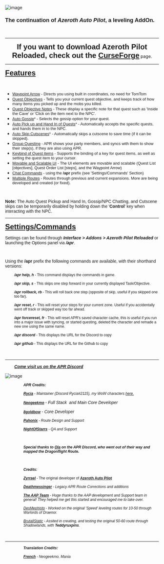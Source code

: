![image](https://user-images.githubusercontent.com/28711160/205469925-6c73a0d6-0047-478a-aa12-bb9a5024c514.png)
<h3 style="text-align: left">
    <span style="font-size: 18px; font-family: arial"
        >The continuation of <em>Azeroth Auto Pilot</em>, a leveling
        AddOn.</span
    >
</h3>
<p style="text-align: left">&nbsp;</p>
<hr />
<p style="text-align: center">
    <span style="font-size: 24px; font-family: arial"
        ><strong
            >If you want to download Azeroth Pilot Reloaded, check out the </strong
        ><strong
            ><a
                href="https://www.curseforge.com/wow/addons/azeroth-pilot-reloaded"
                target="_blank"
                rel="noopener noreferrer"
                >CurseForge</a
            ></strong
        ></span
    >
    page.
</p>
<hr />
<p style="text-align: left">
    <span style="font-size: 24px; font-family: arial"
        ><strong><u>Features</u></strong></span
    >
</p>
<p style="text-align: left">&nbsp;</p>
<ul style="text-align: left">
    <li style="text-align: left">
        <span style="font-family: arial; font-size: 13px"
            ><u>Waypoint Arrow</u> - Directs you using built in coordinates, no
            need for TomTom</span
        >
    </li>
    <li style="text-align: left">
        <span style="font-family: arial; font-size: 13px"
            ><u>Quest Objectives</u> - Tells you your current quest objective,
            and keeps track of how many items you picked up and the mobs you
            killed.<br
        /></span>
    </li>
    <li style="text-align: left">
        <span style="font-family: arial; font-size: 13px"
            ><u>Quest Objective Notes</u> - These display a specific note for
            that quest such as 'Inside the Cave' or 'Click on the item next to
            the NPC'.</span
        >
    </li>
    <li style="text-align: left">
        <span style="font-family: arial; font-size: 13px"
            ><u>Auto Gossip</u>* - Selects the gossip option for your
            quest.</span
        >
    </li>
    <li style="text-align: left">
        <span style="font-family: arial; font-size: 13px"
            ><u>Auto Pick up and Hand In of Quests</u>* - Automatically accepts
            the specific quests, and hands them in to the NPC.</span
        >
    </li>
    <li style="text-align: left">
        <span style="font-family: arial; font-size: 13px"
            ><u>Auto Skip Cutscenes</u>* - Automatically skips a cutscene to
            save time (if it can be skipped).</span
        >
    </li>
    <li style="text-align: left">
        <span style="font-family: arial; font-size: 13px"
            ><u>Group Questing</u> - APR shows your party members, and syncs
            with them to show their step(s), if they are also using APR.</span
        >
    </li>
    <li style="text-align: left">
        <span style="font-family: arial; font-size: 13px"
            ><u>Keybind of Quest items</u> - Supports the binding of a key for
            quest items, as well as setting the quest item to your cursor.</span
        >
    </li>
    <li style="text-align: left">
        <span style="font-family: arial; font-size: 13px"
            ><u>Movable and Scalable UI</u> - The UI elements are movable and
            scalable (Quest List [objectives], Quest Order List [steps], and the
            Waypoint Arrow)<br
        /></span>
    </li>
    <li style="text-align: left">
        <span style="font-family: arial; font-size: 13px"
            ><u>Chat Commands</u> - using the <strong>/apr</strong> prefix (see
            'Settings/Commands' Section)</span
        >
    </li>
    <li style="text-align: left">
        <span style="font-family: arial; font-size: 13px"
            ><u>Multiple Routes</u> - Routes through previous and current
            expansions. More are being developed and created (or fixed).</span
        >
    </li>
</ul>
<p>&nbsp;</p>
<p>
    <span style="font-size: 14px"
        ><strong><span style="font-family: arial">Note: </span></strong
        ><span style="font-family: arial"
            >The Auto Quest Pickup and Hand In, Gossip/NPC Chatting, and
            Cutscene skips can be temporarily disabled by holding down the
            '<strong>Control</strong>' key when interacting with the NPC.</span
        ><strong
            ><span style="font-family: arial"><br /></span></strong
    ></span>
</p>
<hr />
<p style="text-align: left">
    <span
        style="text-decoration: underline; font-size: 24px; font-family: arial"
        ><strong>Settings/Commands</strong></span
    >
</p>
<p style="text-align: left">
    <span style="font-family: arial; font-size: 14px"
        >Settings can be found through
        <em
            ><strong
                >Interface &gt; Addons &gt; Azeroth Pilot Reloaded</strong
            ></em
        >
        or launching the Options panel via <em><strong>/apr</strong></em
        >.<br
    /></span>
</p>
<p style="text-align: left">
    <span style="font-family: arial; font-size: 14px">&nbsp;</span>
</p>
<p style="text-align: left">
    <span style="font-family: arial; font-size: 14px"
        >Using the <strong>/apr</strong> prefix the following commands are
        available, with their shorthand versions:</span
    >
</p>
<p style="text-align: left; padding-left: 30px">
    <span style="font-family: arial; font-size: 12px"
        ><em><strong>/apr help, h</strong></em> - This command displays the
        commands in game.<br
    /></span>
</p>
<p style="text-align: left; padding-left: 30px">
    <span style="font-family: arial; font-size: 12px"
        ><strong><em>/apr skip, s</em></strong> - This skips one step forward in
        your currently displayed Task/Objective.<br
    /></span>
</p>
<p style="text-align: left; padding-left: 30px">
    <span style="font-family: arial; font-size: 12px"
        ><strong><em>/apr rollback, rb</em></strong
        ><span style="font-family: arial">
            - This will roll back one step (opposite of skip, useful if you
            skipped one too far).</span
        ></span
    >
</p>
<p style="text-align: left; padding-left: 30px">
    <span style="font-family: arial; font-size: 12px"
        ><em><strong>/apr reset, r</strong></em> - This will reset your steps
        for your current zone. Useful if you accidentally went off track or
        skipped way too far ahead.<br
    /></span>
</p>
<p style="text-align: left; padding-left: 30px">
    <span style="font-family: arial; font-size: 12px"
        ><strong><em>/apr forcereset, fr</em></strong>
        <span style="font-family: arial; font-size: 12px"
            >- This will reset APR's saved character cache, this is useful if
            you run into a major issue with syncing, or started questing,
            deleted the character and remade a new one using the same
            name.</span
        ></span
    >
</p>
<p style="text-align: left; padding-left: 30px">
    <span style="font-family: arial; font-size: 12px"
        ><em><strong>/apr discord</strong></em> - This displays the URL for the
        Discord to copy<br
    /></span>
</p>
<p style="text-align: left; padding-left: 30px">
    <span style="font-family: arial; font-size: 12px"
        ><em><strong>/apr github</strong></em> - This displays the URL for the
        Github to copy<br
    /></span>
</p>
<p style="text-align: left">&nbsp;</p>
<hr />
<p style="padding-left: 30px; text-align: left">
    <span style="font-family: arial"
        ><span style="font-size: 14px"
            ><a href="https://discord.gg/YgcdybKdWX"
                ><strong><em>Come visit us on the APR Discord</em></strong></a
            ></span
        ><br
    /></span>
</p>

![image](https://github.com/Azeroth-Pilot-Reloaded/azeroth-pilot-reloaded/assets/28711160/06e614ec-556e-474e-8ed1-819f8bd10654)

<p style="text-align: left; padding-left: 60px">
    <span style="font-size: 12px; font-family: arial"
        ><em><strong>APR Credits:</strong></em></span
    >
</p>
<p style="text-align: left; padding-left: 60px">
    <span style="font-size: 12px; font-family: arial"
        ><em
            ><strong><u>Rycia</u></strong> - Maintainer (Discord Rycia#2115), my
            WoW characters
            <a
                href="https://raider.io/user/Rycia"
                target="_blank"
                rel="noopener noreferrer"
                >here.</a
            ><br /></em
    ></span>
</p>
<p style="text-align: left; padding-left: 60px">
    <span style="font-size: 12px"
        ><u
            ><em
                ><strong
                    ><span style="font-family: arial">Neogeekmo</span></strong
                ></em
            ></u
        ></span
    ><span style="font-family: arial">
        - <em>Full Stack&nbsp; and Main Core Developer</em></span
    >
</p>
<p style="text-align: left; padding-left: 60px">
    <span style="font-size: 12px"
        ><u
            ><em
                ><strong
                    ><span style="font-family: arial">8goldbow</span></strong
                ></em
            ></u
        ></span
    ><span style="font-family: arial"> - <em>Core Developer</em></span>
</p>
<p style="text-align: left; padding-left: 60px">
    <span style="text-decoration: underline; font-size: 12px"
        ><strong
            ><span style="font-family: arial"><em>Pahonix</em></span></strong
        ></span
    ><span style="font-size: 12px"
        ><span style="font-family: arial"
            ><em> - Route Design and Support</em></span
        ></span
    >
</p>
<p style="text-align: left; padding-left: 60px">
    <span style="text-decoration: underline; font-size: 12px"
        ><strong
            ><span style="font-family: arial"
                ><em>NightOfStarrs</em></span
            ></strong
        ></span
    ><span style="font-size: 12px"
        ><span style="font-family: arial"
            ><em> - QA and Support</em></span
        ></span
    >
</p>
<p style="text-align: left">&nbsp;</p>
<p style="text-align: left; padding-left: 60px">
    <span style="font-size: 12px"
        ><strong
            ><span style="font-family: arial"
                ><em
                    >Special thanks to <u>Ola</u> on the APR Discord, who went
                    out of their way and mapped the Dragonflight Route.</em
                ></span
            ></strong
        ></span
    >
</p>
<p style="text-align: left">&nbsp;</p>
<p style="text-align: left; padding-left: 60px">
    <span style="font-size: 12px"
        ><strong
            ><span style="font-family: arial"><em>Credits:</em></span></strong
        ></span
    >
</p>
<p style="text-align: left; padding-left: 60px">
    <span style="font-family: arial; font-size: 12px"
        ><strong
            ><em><u>Zyrrael</u></em></strong
        >
        - The original developer of
        <a href="https://www.curseforge.com/wow/addons/azeroth-auto-pilot"
            ><strong>Azeroth Auto Pilot</strong></a
        ></span
    >
</p>
<p style="text-align: left; padding-left: 60px">
    <span style="text-decoration: underline; font-size: 12px"
        ><strong
            ><span style="font-family: arial"
                ><em>Deathmessinger</em></span
            ></strong
        ></span
    ><span style="font-size: 12px"
        ><span style="font-family: arial"
            ><em> - Legacy APR Route Corrections and additions</em></span
        ></span
    >
</p>
<p style="text-align: left; padding-left: 60px">
    <span style="font-family: arial; font-size: 12px"
        ><em
            ><strong><u>The AAP Team</u></strong> - Huge thanks to the AAP
            development and Support team in general! They helped me get this
            started and encouraged me to take over.
        </em></span
    >
</p>
<p style="text-align: left; padding-left: 60px">
    <span style="font-family: arial; font-size: 12px"
        ><em
            ><a href="https://www.twitch.tv/desmephisto" rel="nofollow"
                >DesMephisto</a
            >
            - Worked on the original 'Speed' leveling routes for 10-50 through
            Warlords of Draenor.</em
        ></span
    >
</p>
<p style="text-align: left; padding-left: 60px">
    <span style="font-family: arial; font-size: 12px"
        ><em
            ><a href="https://www.twitch.tv/brutallstatic" rel="nofollow"
                >BrutallStatic</a
            >
            - Assited in creating, and testing the original 50-60 route through
            Shadowlands, with <strong>Teddyruxpins</strong>.</em
        ></span
    >
</p>
<p style="text-align: left">&nbsp;</p>
<hr />
<p style="text-align: left; padding-left: 60px">
    <span style="font-size: 12px; font-family: arial"
        ><em><strong>Translation Credits:</strong></em></span
    >
</p>
<p style="text-align: left; padding-left: 60px">
    <span style="text-decoration: underline; font-size: 12px"
        ><strong
            ><span style="font-family: arial"><em>French</em></span></strong
        ></span
    ><span style="font-size: 12px"
        ><span style="font-family: arial"
            ><em> - Neogeekmo, Mania</em></span
        ></span
    >
</p>
